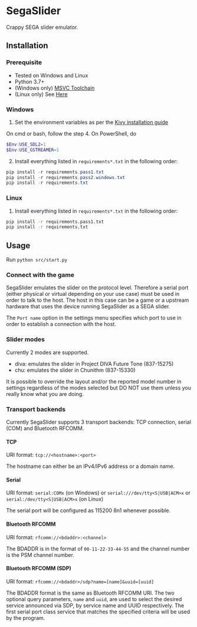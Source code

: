 # SegaSlider

Crappy SEGA slider emulator.

## Installation

### Prerequisite

- Tested on Windows and Linux
- Python 3.7+
- (Windows only) [MSVC Toolchain](https://visualstudio.microsoft.com/downloads/)
- (Linux only) See [Here](https://kivy.org/doc/stable/installation/installation-devel.html#linux)

### Windows

1. Set the environment variables as per the [Kivy installation guide](https://kivy.org/doc/stable/installation/installation-windows.html#use-development-kivy)

On cmd or bash, follow the step 4. On PowerShell, do

```powershell
$Env:USE_SDL2=1
$Env:USE_GSTREAMER=1
```

2. Install everything listed in `requirements*.txt` in the following order:

```powershell
pip install -r requirements.pass1.txt
pip install -r requirements.pass2.windows.txt
pip install -r requirements.txt
```

### Linux

1. Install everything listed in `requirements*.txt` in the following order:

```sh
pip install -r requirements.pass1.txt
pip install -r requirements.txt
```

## Usage

Run `python src/start.py`

### Connect with the game

SegaSlider emulates the slider on the protocol level. Therefore a serial port (either physical or virtual depending on your use case) must be used in order to talk to the host. The host in this case can be a game or a upstream hardware that uses the device running SegaSlider as a SEGA slider.

The `Port name` option in the settings menu specifies which port to use in order to establish a connection with the host.

### Slider modes

Currently 2 modes are supported.

- diva: emulates the slider in Project DIVA Future Tone (837-15275)
- chu: emulates the slider in Chunithm (837-15330)

It is possible to override the layout and/or the reported model number in settings regardless of the modes selected but DO NOT use them unless you really know what you are doing.

### Transport backends

Currently SegaSlider supports 3 transport backends: TCP connection, serial (COM) and Bluetooth RFCOMM.

#### TCP

URI format: `tcp://<hostname>:<port>`

The hostname can either be an IPv4/IPv6 address or a domain name.

#### Serial

URI format: `serial:COMx` (on Windows) or `serial:///dev/tty<S|USB|ACM>x` or `serial:/dev/tty<S|USB|ACM>x` (on Linux)

The serial port will be configured as 115200 8n1 whenever possible.

#### Bluetooth RFCOMM

URI format: `rfcomm://<bdaddr>:<channel>`

The BDADDR is in the format of `00-11-22-33-44-55` and the channel number is the PSM channel number.

#### Bluetooth RFCOMM (SDP)

URI format: `rfcomm://<bdaddr>/sdp?name=[name]&uuid=[uuid]`

The BDADDR format is the same as Bluetooth RFCOMM URI. The two optional query parameters, `name` and `uuid`, are used to select the desired service announced via SDP, by service name and UUID respectively. The first serial port class service that matches the specified criteria will be used by the program.
